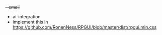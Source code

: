 ~~- email~~
- ai-integration
- implement this in https://github.com/RonenNess/RPGUI/blob/master/dist/rpgui.min.css